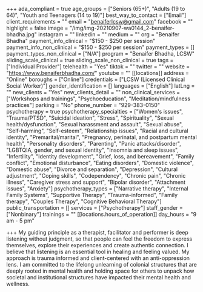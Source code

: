+++
ada_compliant = true
age_groups = ["Seniors (65+)", "Adults (19 to 64)", "Youth and Teenagers (14 to 19)"]
best_way_to_contact = ["Email"]
client_requirements = ""
email = "benaiferlcsw@gmail.com"
facebook = ""
highlight = false
image = "/img/img-20210907-wa0144_2-benaifer-bhadha.jpg"
instagram = ""
linkedin = ""
medium = ""
org = "Benaifer Bhadha"
payment_info_clinical = "$150 - $250 per session"
payment_info_non_clinical = "$150 - $250 per session"
payment_types = []
payment_types_non_clinical = ["N/A"]
program = "Benaifer Bhadha, LCSW"
sliding_scale_clinical = true
sliding_scale_non_clinical = true
tags = ["Individual Provider"]
telehealth = "Yes"
tiktok = ""
twitter = ""
website = "https://www.benaiferbhadha.com/"
youtube = ""
[[locations]]
address = "Online"
boroughs = ["Online"]
credentials = ["LCSW (Licensed Clinical Social Worker)"]
gender_identification = []
languages = ["English"]
latLng = ""
new_clients = "Yes"
new_clients_detail = ""
non_clinical_services = ["Workshops and trainings", "Psychoeducation", "Meditation/mindfulness practices"]
parking = "No"
phone_number = "929-383-0150"
psychotherapy = true
psychotherapy_specialties = ["Women's issues", "Trauma/PTSD", "Suicidal ideation", "Stress", "Spirituality", "Sexual health/dysfunction", "Sexual harassment and assault", "Sexual abuse", "Self-harming", "Self-esteem", "Relationship issues", "Racial and cultural identity", "Premarital/marital", "Pregnancy, perinatal, and postpartum mental health", "Personality disorders", "Parenting", "Panic attacks/disorder", "LGBTQIA, gender, and sexual identity", "Insomnia and sleep issues", "Infertility", "Identity development", "Grief, loss, and bereavement", "Family conflict", "Emotional disturbance", "Eating disorders", "Domestic violence", "Domestic abuse", "Divorce and separation", "Depression", "Cultural adjustment", "Coping skills", "Codependency", "Chronic pain", "Chronic illness", "Caregiver stress and support", "Bipolar disorder", "Attachment issues", "Anxiety"]
psychotherapy_types = ["Narrative therapy", "Internal Family Systems", "Supportive Therapy", "Trauma-informed", "Family therapy", "Couples Therapy", "Cognitive Behavioral Therapy"]
public_transportation = []
services = ["Psychotherapy"]
staff_gender = ["Nonbinary"]
trainings = ""
[[locations.hours_of_operation]]
day_hours = "9 am - 5 pm"

+++
My guiding principle as a therapist, facilitator and performer is deep listening without judgment, so that people can feel the freedom to express themselves, explore their experiences and create authentic connection. I believe that listening is an essential tool in healing and feeling valued. My approach is trauma informed and client-centered with an anti-oppression lens. I am committed to the lifelong unlearning of colonial structures that are deeply rooted in mental health and holding space for others to unpack how societal and institutional structures have impacted their mental health and wellness.